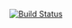 [![Build Status](https://travis-ci.org/KozeevMaxim/Calculator.svg?branch=master)](https://travis-ci.org/KozeevMaxim/Calculator)
